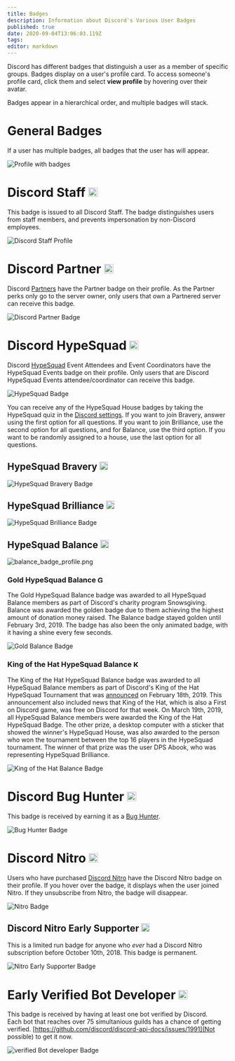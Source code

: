 ```yaml
---
title: Badges
description: Information about Discord's Various User Badges
published: true
date: 2020-09-04T13:06:03.119Z
tags: 
editor: markdown
---
```


Discord has different badges that distinguish a user as a member of specific groups. Badges display on a user's profile card. To access someone's profile card, click them and select **view profile** by hovering over their avatar. 

Badges appear in a hierarchical order, and multiple badges will stack.

# General Badges
If a user has multiple badges, all badges that the user has will appear.

![Profile with badges](/uploads/badges/badges_profile.png "A General Overview of Badges")

# Discord Staff <img src="/uploads/badges/staff_badge.png" alt="Discord Staff Badge" width="21" height="21"/>
This badge is issued to all Discord Staff. The badge distinguishes users from staff members, and prevents impersonation by non-Discord employees.

![Discord Staff Profile](/uploads/badges/staff_badge_profile.png "A Staff Member's Badge")

# Discord Partner <img src="/uploads/badges/partner_badge.png" alt="Discord Partner Badge" width="21" height="21"/>
Discord [Partners](/partner) have the Partner badge on their profile. As the Partner perks only go to the server owner, only users that own a Partnered server can receive this badge.

![Discord Partner Badge](/uploads/badges/partner_badge_profile.png "A Discord Partner Badge")

# Discord HypeSquad <img src="/uploads/badges/hypesquad_badge.png" alt="HypeSquad Badge" width="21" height="21"/>
Discord [HypeSquad](/hypesquad) Event Attendees and Event Coordinators have the HypeSquad Events badge on their profile. Only users that are Discord HypeSquad Events attendee/coordinator can receive this badge. 

![HypeSquad Badge](/uploads/badges/hypesquad_badge_profile.png "A HypeSquad Event Member's Badge")

You can receive any of the HypeSquad House badges by taking the HypeSquad quiz in the [Discord settings](https://discordapp.com/settings/hypesquad-online). If you want to join Bravery, answer using the first option for all questions. If you want to join Brilliance, use the second option for all questions, and for Balance, use the third option. If you want to be randomly assigned to a house, use the last option for all questions.

## HypeSquad Bravery  <img src="/uploads/badges/bravery_badge.png" alt="HypeSquad Bravery Badge" width="19" height="19"/>

![HypeSquad Bravery Badge](/uploads/badges/bravery_badge_profile.png "HypeSquad Bravery Badge")

## HypeSquad Brilliance <img src="/uploads/badges/brilliance_badge.png" alt="HypeSquad Brilliance Badge" width="19" height="19"/>

![HypeSquad Brilliance Badge](/uploads/badges/brilliance_badge_profile.png "HypeSquad Brilliance Badge")

## HypeSquad Balance <img src="/uploads/badges/balance_badge.png" alt="HypeSquad Balance Badge" width="19" height="19"/>

![balance_badge_profile.png](/uploads/badges/balance_badge_profile.png "HypeSquad Balance Badge")

### Gold HypeSquad Balance <img src="/uploads/badges/balance_gold_badge.png" alt="Gold Balance Badge" width="15" height="15"/>

The Gold HypeSquad Balance badge was awarded to all HypeSquad Balance members as part of Discord's charity program Snowsgiving. Balance was awarded the golden badge due to them achieving the highest amount of donation money raised. The Balance badge stayed golden until February 3rd, 2019. The badge has also been the only animated badge, with it having a shine every few seconds.

![Gold Balance Badge](/uploads/badges/balance_gold_badge_profile.png "Gold Balance Badge")

### King of the Hat HypeSquad Balance <img src="/uploads/badges/balance_koth_badge.png" alt="King of the Hat Balance Badge" width="15" height="15"/>

The King of the Hat HypeSquad Balance badge was awarded to all HypeSquad Balance members as part of Discord's King of the Hat HypeSquad Tournament that was [announced](https://medium.com/king-of-the-hat/hat-is-free-this-week-and-this-week-only-v-f9fa0987688b) on February 18th, 2019. This announcement also included news that King of the Hat, which is also a First on Discord game, was free on Discord for that week. On March 19th, 2019, all HypeSquad Balance members were awarded the King of the Hat HypeSquad Badge. The other prize, a desktop computer with a sticker that showed the winner's HypeSquad House, was also awarded to the person who won the tournament between the top 16 players in the HypeSquad tournament. The winner of that prize was the user DPS Abook, who was representing HypeSquad Brilliance.

![King of the Hat Balance Badge](/uploads/badges/balance_koth_badge_profile.png "King of the Hat Balance Badge")

# Discord Bug Hunter <img src="/uploads/badges/bug_hunter_badge.png" alt="Bug Hunter Badge" width="21" height="21"/>
This badge is received by earning it as a [Bug Hunter](/bug-hunters).

![Bug Hunter Badge](/uploads/badges/bug_hunter_badge_profile.png "A Discord Bug Hunter Badge")

# Discord Nitro <img src="/uploads/badges/nitro_badge.png" alt="Nitro Badge" width="21" height="21"/>
Users who have purchased [Discord Nitro](/nitro) have the Discord Nitro badge on their profile. If you hover over the badge, it displays when the user joined Nitro. If they unsubscribe from Nitro, the badge will disappear. 

![Nitro Badge](/uploads/badges/nitro_badge_profile.png "A Nitro Discord User's Badge")

## Discord Nitro Early Supporter <img src="/uploads/badges/early_supporter_badge.png" alt="Early Supporter Badge" width="19" height="19"/>
This is a limited run badge for anyone who *ever* had a Discord Nitro subscription before October 10th, 2018. This badge is permanent.

![Nitro Early Supporter Badge](/uploads/badges/early_supporter_badge_profile.png "A Nitro Early Supporter Badge")

# Early Verified Bot Developer <img src="/uploads/badges/verified_developer_badge.png" alt="Verified Developer Badge" width="21" height="21"/>
This badge is received by having at least one bot verified by Discord.  
Each bot that reaches over 75 simultanious guilds has a chance of getting verified.
[https://github.com/discord/discord-api-docs/issues/1991](Not possible) to get it now. 

![verified Bot developer Badge](/uploads/badges/verified_developer_badge_profile.png "A verified Developer Badge")